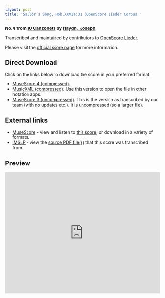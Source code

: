 ```yaml
---
layout: post
title: 'Sailor’s Song, Hob.XXVIa:31 (OpenScore Lieder Corpus)'
---
```


__No.4 from [10 Canzonets](https://fourscoreandmore.org/openscore/lieder/Haydn,_Joseph/10_Canzonets/) by [Haydn,_Joseph](https://fourscoreandmore.org/openscore/lieder/Haydn,_Joseph)__

Transcribed and maintained by contributors to [OpenScore Lieder].

Please visit the [official score page] for more information.

[official score page]: https://musescore.com/openscore-lieder-corpus/scores/6456450
[OpenScore Lieder]: https://musescore.com/openscore-lieder-corpus

## Direct Download

Click on the links below to download the score in your preferred format:
- [MuseScore 4 (compressed)](https://github.com/openscore/lieder/blob/main/scores/Haydn,_Joseph/10_Canzonets/04_Sailor’s_Song,_Hob.XXVIa31/lc6456450.mscz?raw=true).
- [MusicXML (compressed)](https://github.com/openscore/lieder/blob/main/scores/Haydn,_Joseph/10_Canzonets/04_Sailor’s_Song,_Hob.XXVIa31/lc6456450.mxl?raw=true). Use this version to open the file in other notation apps.
- [MuseScore 3 (uncompressed)](https://github.com/openscore/lieder/blob/main/scores/Haydn,_Joseph/10_Canzonets/04_Sailor’s_Song,_Hob.XXVIa31/lc6456450.mscx?raw=true). This is the version as transcribed by our team (with no updates etc.). It is uncompressed (so a larger file).

## External links

- [MuseScore] - view and listen to [this score][MuseScore], or download in a variety of formats.
- [IMSLP] - view the [source PDF file(s)][IMSLP] that this score was transcribed from.

[MuseScore]: https://musescore.com/score/6456450
[IMSLP]: https://imslp.org/wiki/Special:ReverseLookup/292750

## Preview

<iframe width="100%" height="394" src="https://musescore.com/openscore-lieder-corpus/scores/6456450/embed" frameborder="0" allowfullscreen allow="autoplay; fullscreen"></iframe>
